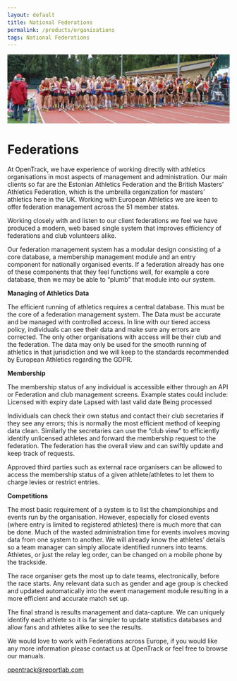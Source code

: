 ```yaml
---
layout: default
title: National Federations
permalink: /products/organisations
tags: National Federations
---
```


![Surrey Relays 2015](/img/gallery/surrey_relays_2015.jpg)

# Federations

At OpenTrack, we have experience of working directly with athletics organisations in most aspects of management and administration. Our main clients so far are the Estonian Athletics Federation and the British Masters’ Athletics Federation, which is the umbrella organization for masters’ athletics here in the UK. Working with European Athletics we are keen to offer federation management across the 51 member states.

Working closely with and listen to our client federations we feel we have produced a modern, web based single system that improves efficiency of federations and club volunteers alike.

Our federation management system has a modular design consisting of a core database, a membership management module and an entry component for nationally organised events. If a federation already has one of these components that they feel functions well, for example a core database, then we may be able to “plumb” that module into our system.

__Managing of Athletics Data__

The efficient running of athletics requires a central database. This must be the core of a federation management system. The Data must be accurate and be managed with controlled access. In line with our tiered access policy, individuals can see their data and make sure any errors are  corrected. The only other organisations with access will be their club and the federation. The data may only be used for the smooth running of athletics in that jurisdiction and we will keep to the standards recommended by European Athletics regarding the GDPR.

__Membership__

The membership status of any individual is accessible either through an API or Federation and club management screens. Example states could include:	
Licensed with expiry date
Lapsed with last valid date
Being processed

Individuals can check their own status and contact their club secretaries if they see any errors; this is normally the most efficient method of keeping data clean. Similarly the secretaries can use the “club view” to efficiently identify unlicensed athletes and forward the membership request to the federation. The federation has the overall view and can swiftly update and keep track of requests.

Approved third parties such as external race organisers can be allowed to access the membership status of a given athlete/athletes to let them to charge levies or restrict entries.

__Competitions__

The most basic requirement of a system is to list the championships and events run by the organisation. However, especially for closed events (where entry is limited to registered athletes) there is much more that can be done. Much of the wasted administration time for  events involves moving data from one system to another. We will already know the athletes’ details so a team manager can simply allocate identified runners into teams. Athletes, or just the relay leg order, can be changed on a mobile phone by the trackside.

The race organiser gets the most up to date teams, electronically, before the race starts.
Any relevant data such as gender and age group is checked and updated automatically into the event management module resulting in a more efficient and accurate match set up.

The final strand is results management and data-capture. We can uniquely identify each athlete so it is far simpler to update statistics databases and allow fans and athletes alike to see the results.

We would love to work with Federations across Europe, if you would like any more information please contact us at OpenTrack or feel free to browse our manuals.

<opentrack@reportlab.com>
